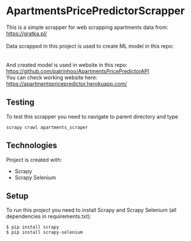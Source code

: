 # ApartmentsPricePredictorScrapper
This is a simple scrapper for web scrapping apartments data from: \
https://gratka.pl/  
\
Data scrapped in this project is used to create ML model in this repo:\
\
\
And created model is used in website in this repo:\
https://github.com/patrinhoo/ApartmentsPricePredictorAPI
\
You can check working website here:\
https://apartmentspricepredictor.herokuapp.com/  


## Testing
To test this scrapper you need to navigate to parent directory and type

```
scrapy crawl apartments_scraper
```


## Technologies
Project is created with:
* Scrapy
* Scrapy Selenium


## Setup
To run this project you need to install Scrapy and Scrapy Selenium (all dependencies in requirements.txt):
```
$ pip install scrapy
$ pip install scrapy-selenium
```
